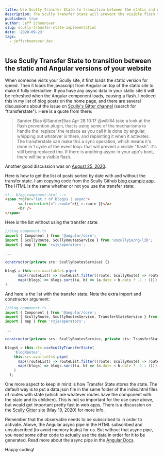 ```yaml
---
title: Use Scully Transfer State to transition between the static and Angular versions of your website
description: The Scully Transfer State will prevent the visible flash that happens when Angular loads on top of your Scully site and refreshes all the async data
published: true
author: Jeff Schoonover
slug: scully-transfer-state-implementation
date: '2020-09-23'
tags:
  - jeffschoonover.dev
---
```


## Use Scully Transfer State to transition between the static and Angular versions of your website

When someone visits your Scully site, it first loads the static version for speed.  Then it loads the javascript from Angular on top of the static site to make it fully interactive.  If you have any async data in your static site it will be refreshed when the Angular component loads, causing a flash.  I noticed this in my list of blog posts on the home page, and there are several discussions about the issue on [Scully's Gitter channel](https://gitter.im/scullyio/community) (search for "transferstate").  Here is a quote from there:

> Sander Elias @SanderElias Apr 28 10:17
@willi84 take a look at the flash prevention plugin, that is using some of the mechanisms to handle the 'replace'
the replace as you call it is done by angular, whipping out whatever is there, and repainting it when it activates.
The transferstate can make this a sync operation, which means it's done in 1 cycle of the event loop. that will prevent a visible "flash". It's still being replaced tho.
If there is anything async in your app's boot, there will be a visible flash.

Another good discussion was on [August 25, 2020](https://gitter.im/scullyio/community?at=5f4544d09bad075eacd7817d).

Here is how to get the list of posts sorted by date with and without the transfer state.  I am copying code from the Scully Github [blog example app](https://github.com/scullyio/scully/tree/main/apps/sample-blog/src/app/blog).  The HTML is the same whether or not you use the transfer state:

```html
<!-- blog.component.html -->
<span *ngFor="let r of blogs$ | async">
      <a [routerLink]="r.route">{{ r.route }}</a>
      <br />
</span>
```

Here is the list without using the transfer state:

```js
//blog.component.ts
import { Component } from '@angular/core';
import { ScullyRoute, ScullyRoutesService } from '@scullyio/ng-lib';
import { map } from 'rxjs/operators';

...

constructor(private srs: ScullyRoutesService) {}

blog$ = this.srs.available$.pipe(
      map((routeList) => routeList.filter((route: ScullyRoute) => route.route.startsWith(`/blog/`))),
      map((blogs) => blogs.sort((a, b) => (a.date < b.date ? -1 : 1)))
)
```

And here is the list with the transfer state.  Note the extra import and constructor argument:

```js
//blog.component.ts
import { Component } from '@angular/core';
import { ScullyRoute, ScullyRoutesService, TransferStateService } from '@scullyio/ng-lib';
import { map } from 'rxjs/operators';

...

constructor(private srs: ScullyRoutesService, private sts: TransferStateService) {}

blogs$ = this.sts.useScullyTransferState(
    'blogRoutes',
    this.srs.available$.pipe(
      map((routeList) => routeList.filter((route: ScullyRoute) => route.route.startsWith(`/blog/`))),
      map((blogs) => blogs.sort((a, b) => (a.date < b.date ? -1 : 1)))
    )
  );

```

One more aspect to keep in mind is how Transfer State stores the state.  The default way is to put a data.json file in the same folder of the index.html files of routes with state (which are whatever routes have the component with the state and its children).  This is not so important for the use case above, but would get important pretty fast in web apps.  There is a discussion on the [Scully Gitter](https://gitter.im/scullyio/community?at=5ec3e1f070f28c384b84ffb0) site (May 19, 2020) for more info.

Remember that the observable needs to be subscribed to in order to activate.  Above, the Angular async pipe in the HTML subscribed and unsubscribed (to avoid memory leaks) for us.  But without that async pipe, you need some other code to actually use the data in order for it to be generated.  Read more about the async pipe in the [Angular Docs](https://angular.io/api/common/AsyncPipe).

Happy coding!
